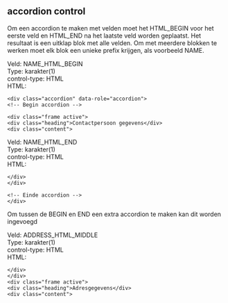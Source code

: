 ## accordion control ##

Om een accordion te maken met velden moet het HTML_BEGIN voor het eerste veld en HTML_END na het laatste veld worden geplaatst. 
Het resultaat is een uitklap blok met alle velden. Om met meerdere blokken te werken moet elk blok een unieke prefix krijgen, als voorbeeld NAME.

Veld: NAME_HTML_BEGIN  
Type: karakter(1)  
control-type: HTML  
HTML:
```
<div class="accordion" data-role="accordion">
<!-- Begin accordion -->

<div class="frame active">
<div class="heading">Contactpersoon gegevens</div>
<div class="content">
```

Veld: NAME_HTML_END  
Type: karakter(1)  
control-type: HTML  
HTML:
```
</div>
</div>

<!-- Einde accordion -->
</div>
```

Om tussen de BEGIN en END een extra accordion te maken kan dit worden ingevoegd


Veld: ADDRESS_HTML_MIDDLE  
Type: karakter(1)  
control-type: HTML  
HTML:
```
</div>
</div>
<div class="frame active">
<div class="heading">Adresgegevens</div>
<div class="content">
```
